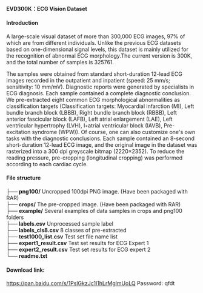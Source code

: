 #### EVD300K：ECG Vision Dataset

#### Introduction

A large-scale visual dataset of more than 300,000 ECG images, 97% of which are from different individuals. Unlike the previous ECG datasets based on one-dimensional signal levels, this dataset is mainly utilized for the recognition of abnormal ECG morphology.The current version is 300K, and the total number of samples is 325761.

The samples were obtained from standard short-duration 12-lead ECG images recorded in the outpatient and inpatient (speed: 25 mm/s; sensitivity: 10 mm/mV). Diagnostic reports were generated by specialists in ECG diagnosis. Each sample contained a complete diagnostic conclusion. We pre-extracted eight common ECG morphological abnormalities as classification targets  (Classification targets: Myocardial infarction (MI), Left bundle branch block (LBBB), Right bundle branch block (RBBB), Left anterior fascicular block (LAFB), Left atrial enlargement (LAE), Left ventricular hypertrophy (LVH), I◦atrial ventricular block (IAVB), Pre-excitation syndrome (WPW)). Of course, one can also customize one's own tasks with the diagnostic conclusions. Each sample contained an 8-second short-duration 12-lead ECG image, and the original image in the dataset was rasterized into a 300 dpi greyscale bitmap (2220×2352). To reduce the reading pressure, pre-cropping (longitudinal cropping) was performed according to each cardiac cycle. 



#### File structure
**├── png100/**                    Uncropped 100dpi PNG image. (Have been packaged with RAR)    
**├── crops/**                       The pre-cropped image. (Have been packaged with RAR)    
**├── example/**                 Several examples of data samples in crops and png100 folders    
**├── labels.csv**                 Unprocessed sample label    
**├── labels_cls8.csv**        8 classes of pre-extracted    
**├── test1000_list.csv**       Test set file name list    
**├── expert1_result.csv**   Test set results for ECG Expert 1    
**├── expert2_result.csv**   Test set results for ECG expert 2    
**└── readme.txt**



#### Download link:

https://pan.baidu.com/s/1PslGkzJc1I1hLrMglmUoLQ  Password: qfdt
